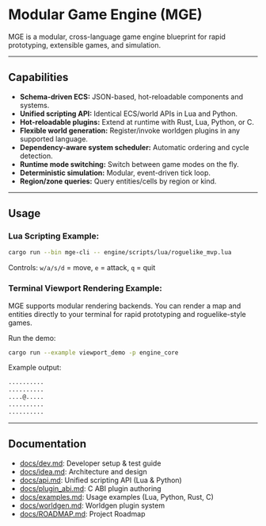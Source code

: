 # Modular Game Engine (MGE)

MGE is a modular, cross-language game engine blueprint for rapid prototyping, extensible games, and simulation.

---

## Capabilities

- **Schema-driven ECS:** JSON-based, hot-reloadable components and systems.
- **Unified scripting API:** Identical ECS/world APIs in Lua and Python.
- **Hot-reloadable plugins:** Extend at runtime with Rust, Lua, Python, or C.
- **Flexible world generation:** Register/invoke worldgen plugins in any supported language.
- **Dependency-aware system scheduler:** Automatic ordering and cycle detection.
- **Runtime mode switching:** Switch between game modes on the fly.
- **Deterministic simulation:** Modular, event-driven tick loop.
- **Region/zone queries:** Query entities/cells by region or kind.

---

## Usage

### Lua Scripting Example:

```sh
cargo run --bin mge-cli -- engine/scripts/lua/roguelike_mvp.lua
```

Controls: `w/a/s/d` = move, `e` = attack, `q` = quit

### Terminal Viewport Rendering Example:

MGE supports modular rendering backends. You can render a map and entities directly to your terminal for rapid prototyping and roguelike-style games.

Run the demo:

```bash
cargo run --example viewport_demo -p engine_core
```

Example output:

```bash
..........
..........
....@.....
..........
..........
```

---

## Documentation

- [docs/dev.md](docs/dev.md): Developer setup & test guide
- [docs/idea.md](docs/idea.md): Architecture and design
- [docs/api.md](docs/api.md): Unified scripting API (Lua & Python)
- [docs/plugin_abi.md](docs/plugin_abi.md): C ABI plugin authoring
- [docs/examples.md](docs/examples.md): Usage examples (Lua, Python, Rust, C)
- [docs/worldgen.md](docs/worldgen.md): Worldgen plugin system
- [docs/ROADMAP.md](docs/ROADMAP.md): Project Roadmap
